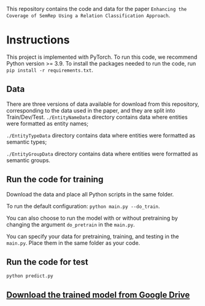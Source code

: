 This repository contains the code and data for the paper `Enhancing the Coverage of SemRep Using a Relation Classification Approach`.

# Instructions
This project is implemented with PyTorch. 
To run this code, we recommend Python version >= 3.9. To install the packages needed to run the code, run `pip install -r requirements.txt`.

## Data
There are three versions of data available for download from this repository, corresponding to the data used in the paper, and they are split into Train/Dev/Test.
`./EntityNameData` directory contains data where entities were formatted as entity names;

`./EntityTypeData` directory contains data where entities were formatted as semantic types;

`./EntityGroupData` directory contains data where entities were formatted as semantic groups.

## Run the code for training
Download the data and place all Python scripts in the same folder. 

To run the default configuration: `python main.py --do_train`.

You can also choose to run the model with or without pretraining by changing the argument `do_pretrain` in the `main.py`.

You can specify your data for pretraining, training, and testing in the `main.py`. Place them in the same folder as your code.

## Run the code for test
`python predict.py`
## [Download the trained model from Google Drive](https://drive.google.com/drive/u/0/folders/1QpSVC9RX62uPmfv3r1Y1HSSf_PStU2Ie)
